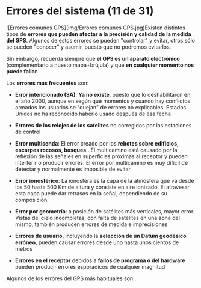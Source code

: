 # Errores del sistema (11 de 31)

![Errores comunes GPS](img/Errores comunes GPS.jpg)Existen distintos tipos de **errores que pueden afectar a la precisión y calidad de la medida del GPS**. Algunos de estos errores se pueden "controlar" y evitar, otros sólo se pueden "conocer" y asumir, puesto que no podremos evitarlos.

Sin embargo, recuerda siempre que **el GPS es un aparato electrónico** (complementario a nuesto mapa+brújula) y que **en cualquier momento nos puede fallar**.

Los **errores más frecuentes** son:

*   **Error intencionado (SA)**: **Ya no existe**, puesto que lo deshabilitaron en el año 2000, aunque en según qué momentos y cuando hay conflictos armados los usuarios se "quejan" de errores no explicables. Estados Unidos no ha reconocido haberlo usado después de esa fecha
*   **Errores de los relojes de los satelites** no corregidos por las estaciones de control
*   **Error multisenda**: El error creado por los **rebotes sobre edificios, escarpes rocosos, bosques**...El multicamino está causado por la reflexión de las señales en superficies próximas al receptor y pueden interferir o producir errores. El error por multicamino es muy difícil de detectar y normalmente es imposible de evitar
*   **Error ionosférico**: La ionosfera es la capa de la atmósfera que va desde los 50 hasta 500 Km de altura y consiste en aire ionizado. El atravesar esta capa puede dar retrasos en la señal, dependiendo de su composición
*   **Error por geometría**: a posición de satélites más verticales, mayor error. Vistas del cielo incompletas, con falta de satélites en una zona del mismo, también producen errores de medida e imprecisiones  
    
*   **Errores de usuario**, incluyendo la **selección de un Datum geodésico erróneo**, pueden causar errores desde uno hasta unos cientos de metros
*   **Errores en el receptor** debidos a **fallos de programa o del hardware** pueden producir errores esporádicos de cualquier magnitud

Algunos de los errores del GPS más habituales son...